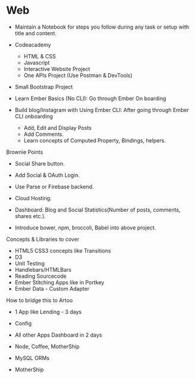 # Web

- Maintain a Notebook for steps you follow during any task or setup with title and content.
- Codeacademy 
  - HTML & CSS
  - Javascript
  - Interactive Website Project
  - One APIs Project (Use Postman & DevTools)

- Small Bootstrap Project

- Learn Ember Basics (No CLI): Go through Ember On boarding

- Build blog/Instagram with Using Ember CLI: After going through Ember CLI onboarding
  - Add, Edit and Display Posts
  - Add Comments.
  - Learn concepts of Computed Property, Bindings, helpers.

Brownie Points
- Social Share button.
- Add Social & OAuth Login. 
- Use Parse or Firebase backend.
- Cloud Hosting.
- Dashboard: Blog and Social Statistics(Number of posts, comments, shares etc.).

- Introduce bower, npm, broccoli, Babel into above project.

Concepts & Libraries to cover
- HTML5 CSS3 concepts like Transitions
- D3
- Unit Testing
- Handlebars/HTMLBars
- Reading Sourcecode
- Ember Stitching Apps like in Portkey
- Ember Data - Custom Adapter

How to bridge this to Artoo
- 1 App like Lending - 3 days
- Config
- All other Apps Dashboard in 2 days

- Node, Coffee, MotherShip
- MySQL ORMs
- MotherShip
